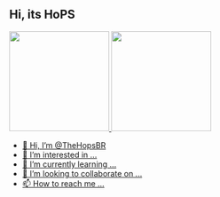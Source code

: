 ## Hi, its HoPS
<div>
  <a href="https://github.com/TheHopsBR">
  <img height="180em" src="https://github-readme-stats.vercel.app/api?username=thehopsbr&show_icons=true&theme=dracula&include_all_commits=true&count_private=true"/>
  <img height="180em" src="https://github-readme-stats.vercel.app/api/top-langs/?username=thehopsbr&layout=compact&langs_count=7&theme=dracula"/>
</div>

- 👋 Hi, I’m @TheHopsBR
- 👀 I’m interested in ...
- 🌱 I’m currently learning ...
- 💞️ I’m looking to collaborate on ...
- 📫 How to reach me ...

<!---
TheHopsBR/TheHopsBR is a ✨ special ✨ repository because its `README.md` (this file) appears on your GitHub profile.
You can click the Preview link to take a look at your changes.
--->
